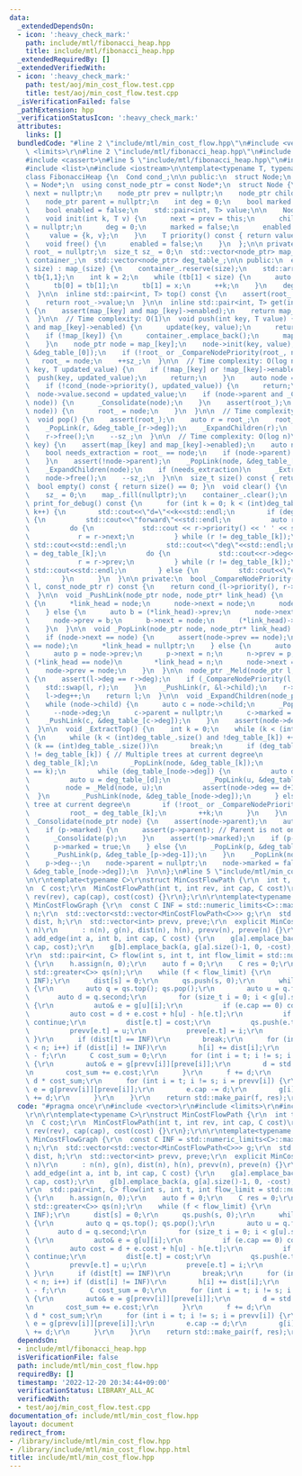 ```yaml
---
data:
  _extendedDependsOn:
  - icon: ':heavy_check_mark:'
    path: include/mtl/fibonacci_heap.hpp
    title: include/mtl/fibonacci_heap.hpp
  _extendedRequiredBy: []
  _extendedVerifiedWith:
  - icon: ':heavy_check_mark:'
    path: test/aoj/min_cost_flow.test.cpp
    title: test/aoj/min_cost_flow.test.cpp
  _isVerificationFailed: false
  _pathExtension: hpp
  _verificationStatusIcon: ':heavy_check_mark:'
  attributes:
    links: []
  bundledCode: "#line 2 \"include/mtl/min_cost_flow.hpp\"\n#include <vector>\r\n#include\
    \ <limits>\r\n#line 2 \"include/mtl/fibonacci_heap.hpp\"\n#include <memory>\n\
    #include <cassert>\n#line 5 \"include/mtl/fibonacci_heap.hpp\"\n#include <array>\n\
    #include <list>\n#include <iostream>\n\ntemplate<typename T, typename Cond = std::less<>>\n\
    class FibonacciHeap {\n  Cond cond_;\n\n public:\n  struct Node;\n  using node_ptr\
    \ = Node*;\n  using const_node_ptr = const Node*;\n  struct Node {\n    node_ptr\
    \ next = nullptr;\n    node_ptr prev = nullptr;\n    node_ptr child = nullptr;\n\
    \    node_ptr parent = nullptr;\n    int deg = 0;\n    bool marked = false;\n\
    \    bool enabled = false;\n    std::pair<int, T> value;\n\n    Node() = default;\n\
    \    void init(int k, T v) {\n      next = prev = this;\n      child = parent\
    \ = nullptr;\n      deg = 0;\n      marked = false;\n      enabled = true;\n \
    \     value = {k, v};\n    }\n    T priority() const { return value.second; }\n\
    \    void free() {\n      enabled = false;\n    }\n  };\n\n private:\n  node_ptr\
    \ root_ = nullptr;\n  size_t sz_ = 0;\n  std::vector<node_ptr> map_;\n  std::vector<Node>\
    \ container_;\n  std::vector<node_ptr> deg_table_;\n\n public:\n  explicit FibonacciHeap(size_t\
    \ size) : map_(size) {\n    container_.reserve(size);\n    std::array<size_t,2>\
    \ tb{1,1};\n    int k = 2;\n    while (tb[1] < size) {\n      auto x = tb[0]+tb[1];\n\
    \      tb[0] = tb[1];\n      tb[1] = x;\n      ++k;\n    }\n    deg_table_.resize(k);\n\
    \  }\n\n  inline std::pair<int, T> top() const {\n    assert(root_ and root_->enabled);\n\
    \    return root_->value;\n  }\n\n  inline std::pair<int, T> get(int key) const\
    \ {\n    assert(map_[key] and map_[key]->enabled);\n    return map_[key]->value;\n\
    \  }\n\n  // Time complexity: O(1)\n  void push(int key, T value) {\n    if (map_[key]\
    \ and map_[key]->enabled) {\n      update(key, value);\n      return;\n    }\n\
    \    if (!map_[key]) {\n      container_.emplace_back();\n      map_[key] = &container_.back();\n\
    \    }\n    node_ptr node = map_[key];\n    node->init(key, value);\n    _PushLink(node,\
    \ &deg_table_[0]);\n    if (!root_ or _CompareNodePriority(root_, node))\n   \
    \   root_ = node;\n    ++sz_;\n  }\n\n  // Time complexity: O(log n)\n  void update(int\
    \ key, T updated_value) {\n    if (!map_[key] or !map_[key]->enabled) {\n    \
    \  push(key, updated_value);\n      return;\n    }\n    auto node = map_[key];\n\
    \    if (!cond_(node->priority(), updated_value)) {\n      return;\n    }\n  \
    \  node->value.second = updated_value;\n    if (node->parent and _CompareNodePriority(node->parent,\
    \ node)) {\n      _Consolidate(node);\n    }\n    assert(root_);\n    if (_CompareNodePriority(root_,\
    \ node)) {\n      root_ = node;\n    }\n  }\n\n  // Time complexity: O(log n)\n\
    \  void pop() {\n    assert(root_);\n    auto r = root_;\n    root_ = nullptr;\n\
    \    _PopLink(r, &deg_table_[r->deg]);\n    _ExpandChildren(r);\n    _ExtractTop();\n\
    \    r->free();\n    --sz_;\n  }\n\n  // Time complexity: O(log n)\n  void erase(int\
    \ key) {\n    assert(map_[key] and map_[key]->enabled);\n    auto node = map_[key];\n\
    \    bool needs_extraction = root_ == node;\n    if (node->parent) {\n      _Consolidate(node);\n\
    \    }\n    assert(!node->parent);\n    _PopLink(node, &deg_table_[node->deg]);\n\
    \    _ExpandChildren(node);\n    if (needs_extraction)\n      _ExtractTop();\n\
    \    node->free();\n    --sz_;\n  }\n\n  size_t size() const { return sz_; }\n\
    \  bool empty() const { return size() == 0; }\n  void clear() {\n    root_ = nullptr;\n\
    \    sz_ = 0;\n    map_.fill(nullptr);\n    container_.clear();\n  }\n\n  void\
    \ print_for_debug() const {\n      for (int k = 0; k < (int)deg_table_.size();\
    \ k++) {\n        std::cout<<\"d=\"<<k<<std::endl;\n        if (deg_table_[k])\
    \ {\n          std::cout<<\"forward\"<<std::endl;\n          auto r = deg_table_[k];\n\
    \          do {\n            std::cout << r->priority() << ' ' << std::flush;\n\
    \            r = r->next;\n          } while (r != deg_table_[k]);\n         \
    \ std::cout<<std::endl;\n          std::cout<<\"deg\"<<std::endl;\n          r\
    \ = deg_table_[k];\n          do {\n            std::cout<<r->deg<<' '<<std::flush;\n\
    \            r = r->prev;\n          } while (r != deg_table_[k]);\n         \
    \ std::cout<<std::endl;\n        } else {\n          std::cout<<\"empty\"<<std::endl;\n\
    \        }\n      }\n  }\n\n private:\n  bool _CompareNodePriority(const_node_ptr\
    \ l, const_node_ptr r) const {\n    return cond_(l->priority(), r->priority());\n\
    \  }\n\n  void _PushLink(node_ptr node, node_ptr* link_head) {\n    if (!*link_head)\
    \ {\n      *link_head = node;\n      node->next = node;\n      node->prev = node;\n\
    \    } else {\n      auto b = (*link_head)->prev;\n      node->next = *link_head;\n\
    \      node->prev = b;\n      b->next = node;\n      (*link_head)->prev = node;\n\
    \    }\n  }\n\n  void _PopLink(node_ptr node, node_ptr* link_head) {\n    assert(*link_head);\n\
    \    if (node->next == node) {\n      assert(node->prev == node);\n      assert(*link_head\
    \ == node);\n      *link_head = nullptr;\n    } else {\n      auto n = node->next;\n\
    \      auto p = node->prev;\n      p->next = n;\n      n->prev = p;\n      if\
    \ (*link_head == node)\n        *link_head = n;\n      node->next = node;\n  \
    \    node->prev = node;\n    }\n  }\n\n  node_ptr _Meld(node_ptr l, node_ptr r)\
    \ {\n    assert(l->deg == r->deg);\n    if (_CompareNodePriority(l, r)) {\n  \
    \    std::swap(l, r);\n    }\n    _PushLink(r, &l->child);\n    r->parent = l;\n\
    \    l->deg++;\n    return l;\n  }\n\n  void _ExpandChildren(node_ptr node) {\n\
    \    while (node->child) {\n      auto c = node->child;\n      _PopLink(c, &node->child);\n\
    \      --node->deg;\n      c->parent = nullptr;\n      c->marked = false;\n  \
    \    _PushLink(c, &deg_table_[c->deg]);\n    }\n    assert(node->deg == 0);\n\
    \  }\n\n  void _ExtractTop() {\n    int k = 0;\n    while (k < (int)deg_table_.size())\
    \ {\n      while (k < (int)deg_table_.size() and !deg_table_[k]) ++k;\n      if\
    \ (k == (int)deg_table_.size())\n        break;\n      if (deg_table_[k]->next\
    \ != deg_table_[k]) { // Multiple trees at current degree\n        auto node =\
    \ deg_table_[k];\n        _PopLink(node, &deg_table_[k]);\n        assert(node->deg\
    \ == k);\n        while (deg_table_[node->deg]) {\n          auto d = node->deg;\n\
    \          auto u = deg_table_[d];\n          _PopLink(u, &deg_table_[d]);\n \
    \         node = _Meld(node, u);\n          assert(node->deg == d+1);\n      \
    \  }\n        _PushLink(node, &deg_table_[node->deg]);\n      } else { // Single\
    \ tree at current degree\n        if (!root_ or _CompareNodePriority(root_, deg_table_[k]))\n\
    \          root_ = deg_table_[k];\n        ++k;\n      }\n    }\n  }\n\n  void\
    \ _Consolidate(node_ptr node) {\n    assert(node->parent);\n    auto p = node->parent;\n\
    \    if (p->marked) {\n      assert(p->parent); // Parent is not one of the roots.\n\
    \      _Consolidate(p);\n    }\n    assert(!p->marked);\n    if (p->parent) {\n\
    \      p->marked = true;\n    } else {\n      _PopLink(p, &deg_table_[p->deg]);\n\
    \      _PushLink(p, &deg_table_[p->deg-1]);\n    }\n    _PopLink(node, &p->child);\n\
    \    p->deg--;\n    node->parent = nullptr;\n    node->marked = false;\n    _PushLink(node,\
    \ &deg_table_[node->deg]);\n  }\n\n};\n#line 5 \"include/mtl/min_cost_flow.hpp\"\
    \n\r\ntemplate<typename C>\r\nstruct MinCostFlowPath {\r\n  int t, rev, cap;\r\
    \n  C cost;\r\n  MinCostFlowPath(int t, int rev, int cap, C cost)\r\n      : t(t),\
    \ rev(rev), cap(cap), cost(cost) {}\r\n};\r\n\r\ntemplate<typename C>\r\nstruct\
    \ MinCostFlowGraph {\r\n  const C INF = std::numeric_limits<C>::max();\r\n  int\
    \ n;\r\n  std::vector<std::vector<MinCostFlowPath<C>>> g;\r\n  std::vector<C>\
    \ dist, h;\r\n  std::vector<int> prevv, preve;\r\n  explicit MinCostFlowGraph(int\
    \ n)\r\n      : n(n), g(n), dist(n), h(n), prevv(n), preve(n) {}\r\n\r\n  void\
    \ add_edge(int a, int b, int cap, C cost) {\r\n    g[a].emplace_back(b, g[b].size(),\
    \ cap, cost);\r\n    g[b].emplace_back(a, g[a].size()-1, 0, -cost);\r\n  }\r\n\
    \r\n  std::pair<int, C> flow(int s, int t, int flow_limit = std::numeric_limits<int>::max())\
    \ {\r\n    h.assign(n, 0);\r\n    auto f = 0;\r\n    C res = 0;\r\n    FibonacciHeap<C,\
    \ std::greater<C>> qs(n);\r\n    while (f < flow_limit) {\r\n      dist.assign(n,\
    \ INF);\r\n      dist[s] = 0;\r\n      qs.push(s, 0);\r\n      while (!qs.empty())\
    \ {\r\n        auto q = qs.top(); qs.pop();\r\n        auto u = q.first;\r\n \
    \       auto d = q.second;\r\n        for (size_t i = 0; i < g[u].size(); i++)\
    \ {\r\n          auto& e = g[u][i];\r\n          if (e.cap == 0) continue;\r\n\
    \          auto cost = d + e.cost + h[u] - h[e.t];\r\n          if (cost >= dist[e.t])\
    \ continue;\r\n          dist[e.t] = cost;\r\n          qs.push(e.t, cost);\r\n\
    \          prevv[e.t] = u;\r\n          preve[e.t] = i;\r\n        }\r\n     \
    \ }\r\n      if (dist[t] == INF)\r\n        break;\r\n      for (int i = 0; i\
    \ < n; i++) if (dist[i] != INF)\r\n        h[i] += dist[i];\r\n      int d = flow_limit\
    \ - f;\r\n      C cost_sum = 0;\r\n      for (int i = t; i != s; i = prevv[i])\
    \ {\r\n        auto& e = g[prevv[i]][preve[i]];\r\n        d = std::min(d, e.cap);\r\
    \n        cost_sum += e.cost;\r\n      }\r\n      f += d;\r\n      res += (C)\
    \ d * cost_sum;\r\n      for (int i = t; i != s; i = prevv[i]) {\r\n        auto&\
    \ e = g[prevv[i]][preve[i]];\r\n        e.cap -= d;\r\n        g[i][e.rev].cap\
    \ += d;\r\n      }\r\n    }\r\n    return std::make_pair(f, res);\r\n  }\r\n};\n"
  code: "#pragma once\r\n#include <vector>\r\n#include <limits>\r\n#include \"fibonacci_heap.hpp\"\
    \r\n\r\ntemplate<typename C>\r\nstruct MinCostFlowPath {\r\n  int t, rev, cap;\r\
    \n  C cost;\r\n  MinCostFlowPath(int t, int rev, int cap, C cost)\r\n      : t(t),\
    \ rev(rev), cap(cap), cost(cost) {}\r\n};\r\n\r\ntemplate<typename C>\r\nstruct\
    \ MinCostFlowGraph {\r\n  const C INF = std::numeric_limits<C>::max();\r\n  int\
    \ n;\r\n  std::vector<std::vector<MinCostFlowPath<C>>> g;\r\n  std::vector<C>\
    \ dist, h;\r\n  std::vector<int> prevv, preve;\r\n  explicit MinCostFlowGraph(int\
    \ n)\r\n      : n(n), g(n), dist(n), h(n), prevv(n), preve(n) {}\r\n\r\n  void\
    \ add_edge(int a, int b, int cap, C cost) {\r\n    g[a].emplace_back(b, g[b].size(),\
    \ cap, cost);\r\n    g[b].emplace_back(a, g[a].size()-1, 0, -cost);\r\n  }\r\n\
    \r\n  std::pair<int, C> flow(int s, int t, int flow_limit = std::numeric_limits<int>::max())\
    \ {\r\n    h.assign(n, 0);\r\n    auto f = 0;\r\n    C res = 0;\r\n    FibonacciHeap<C,\
    \ std::greater<C>> qs(n);\r\n    while (f < flow_limit) {\r\n      dist.assign(n,\
    \ INF);\r\n      dist[s] = 0;\r\n      qs.push(s, 0);\r\n      while (!qs.empty())\
    \ {\r\n        auto q = qs.top(); qs.pop();\r\n        auto u = q.first;\r\n \
    \       auto d = q.second;\r\n        for (size_t i = 0; i < g[u].size(); i++)\
    \ {\r\n          auto& e = g[u][i];\r\n          if (e.cap == 0) continue;\r\n\
    \          auto cost = d + e.cost + h[u] - h[e.t];\r\n          if (cost >= dist[e.t])\
    \ continue;\r\n          dist[e.t] = cost;\r\n          qs.push(e.t, cost);\r\n\
    \          prevv[e.t] = u;\r\n          preve[e.t] = i;\r\n        }\r\n     \
    \ }\r\n      if (dist[t] == INF)\r\n        break;\r\n      for (int i = 0; i\
    \ < n; i++) if (dist[i] != INF)\r\n        h[i] += dist[i];\r\n      int d = flow_limit\
    \ - f;\r\n      C cost_sum = 0;\r\n      for (int i = t; i != s; i = prevv[i])\
    \ {\r\n        auto& e = g[prevv[i]][preve[i]];\r\n        d = std::min(d, e.cap);\r\
    \n        cost_sum += e.cost;\r\n      }\r\n      f += d;\r\n      res += (C)\
    \ d * cost_sum;\r\n      for (int i = t; i != s; i = prevv[i]) {\r\n        auto&\
    \ e = g[prevv[i]][preve[i]];\r\n        e.cap -= d;\r\n        g[i][e.rev].cap\
    \ += d;\r\n      }\r\n    }\r\n    return std::make_pair(f, res);\r\n  }\r\n};"
  dependsOn:
  - include/mtl/fibonacci_heap.hpp
  isVerificationFile: false
  path: include/mtl/min_cost_flow.hpp
  requiredBy: []
  timestamp: '2022-12-20 20:34:44+09:00'
  verificationStatus: LIBRARY_ALL_AC
  verifiedWith:
  - test/aoj/min_cost_flow.test.cpp
documentation_of: include/mtl/min_cost_flow.hpp
layout: document
redirect_from:
- /library/include/mtl/min_cost_flow.hpp
- /library/include/mtl/min_cost_flow.hpp.html
title: include/mtl/min_cost_flow.hpp
---
```

